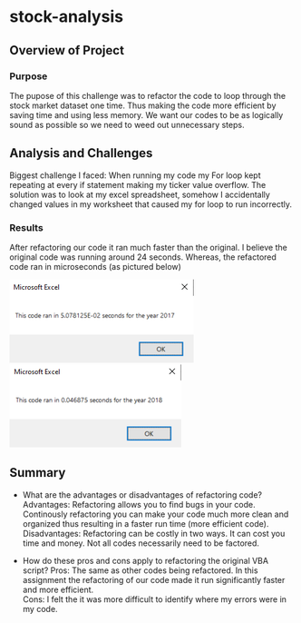 # stock-analysis

## Overview of Project

### Purpose
The pupose of this challenge was to refactor the code to loop through the stock market dataset one time. Thus making the code more efficient by saving time and using less memory. We want our codes to be as logically sound as possible so we need to weed out unnecessary steps.

## Analysis and Challenges
Biggest challenge I faced: When running my code my For loop kept repeating at every if statement making my ticker value overflow. The solution was to look at my excel spreadsheet, somehow I accidentally changed values in my worksheet that caused my for loop to run incorrectly.

### Results
After refactoring our code it ran much faster than the original. I believe the original code was running around 24 seconds. Whereas, the refactored code ran in microseconds (as pictured below)

![alt text](https://github.com/amarks5/stock-analysis/blob/main/Resources/VBA_Challenge_2017.PNG)
![alt text](https://github.com/amarks5/stock-analysis/blob/main/Resources/VBA_Challenge_2018.PNG)

## Summary
- What are the advantages or disadvantages of refactoring code?
Advantages: Refactoring allows you to find bugs in your code. Continously refactoring you can make your code much more clean and organized thus resulting in a faster run time (more efficient code). 
Disadvantages: Refactoring can be costly in two ways. It can cost you time and money. Not all codes necessarily need to be factored.

- How do these pros and cons apply to refactoring the original VBA script?
Pros: The same as other codes being refactored. In this assignment the refactoring of our code made it run significantly faster and more efficient.  
Cons: I felt the it was more difficult to identify where my errors were in my code.
